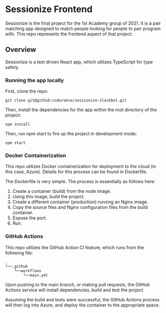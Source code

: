 
# Sessionize Frontend

Sessionize is the final project for the 1st Academy group of 2021. It is a pair matching app designed to match people looking for people to pair program with.
This repo represents the frontend aspect of that project.

## Overview

Sessionize is a test driven React app, which utilizes TypeScript for type safety.

### Running the app locally

First, clone the repo:

```console
git clone git@github:codurance/sessionize-slackbot.git
```

Then, install the dependencies for the app within the root directory of the project:

```shell
npm install
```

Then, run npm start to fire up the project in development mode:

```shell
npm start
```

### Docker Containerization

This repo utilizes Docker containerization for deployment to the cloud (in this case, Azure). Details for this process can be found in Dockerfile.

The Dockerfile is very simple. The process is essentially as follows here:

1. Create a container (build) from the node image.
2. Using this image, build the project.
3. Create a different container (production) running an Nginx image.
4. Copy the source files and Nginx configuration files from the build container.
5. Expose the port.
6. Run.

### GitHub Actions

This repo utilizes the GitHub Action CI feature, which runs from the following file:

```
.
└──.github
    └──workflows
        └──main.yml
```

Upon pushing to the main branch, or making pull requests, the GitHub Actions service will install dependencies, build and test the project.

Assuming the build and tests were successful, the GitHub Actions process will then log into Azure, and deploy the container to the appropriate space.

